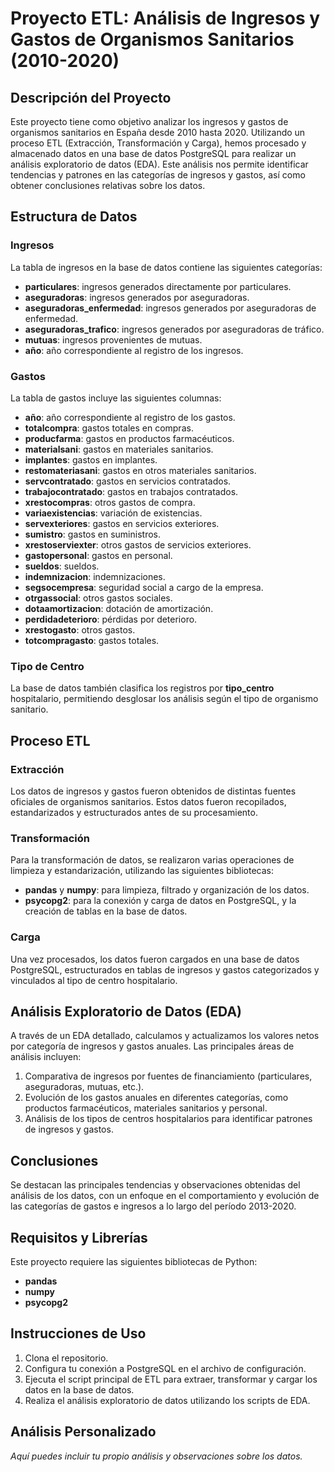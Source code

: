 # Proyecto ETL: Análisis de Ingresos y Gastos de Organismos Sanitarios (2010-2020)

## Descripción del Proyecto
Este proyecto tiene como objetivo analizar los ingresos y gastos de organismos sanitarios en España desde 2010 hasta 2020. Utilizando un proceso ETL (Extracción, Transformación y Carga), hemos procesado y almacenado datos en una base de datos PostgreSQL para realizar un análisis exploratorio de datos (EDA). Este análisis nos permite identificar tendencias y patrones en las categorías de ingresos y gastos, así como obtener conclusiones relativas sobre los datos.

## Estructura de Datos

### Ingresos
La tabla de ingresos en la base de datos contiene las siguientes categorías:
- **particulares**: ingresos generados directamente por particulares.
- **aseguradoras**: ingresos generados por aseguradoras.
- **aseguradoras_enfermedad**: ingresos generados por aseguradoras de enfermedad.
- **aseguradoras_trafico**: ingresos generados por aseguradoras de tráfico.
- **mutuas**: ingresos provenientes de mutuas.
- **año**: año correspondiente al registro de los ingresos.

### Gastos
La tabla de gastos incluye las siguientes columnas:
- **año**: año correspondiente al registro de los gastos.
- **totalcompra**: gastos totales en compras.
- **producfarma**: gastos en productos farmacéuticos.
- **materialsani**: gastos en materiales sanitarios.
- **implantes**: gastos en implantes.
- **restomateriasani**: gastos en otros materiales sanitarios.
- **servcontratado**: gastos en servicios contratados.
- **trabajocontratado**: gastos en trabajos contratados.
- **xrestocompras**: otros gastos de compra.
- **variaexistencias**: variación de existencias.
- **servexteriores**: gastos en servicios exteriores.
- **sumistro**: gastos en suministros.
- **xrestoserviexter**: otros gastos de servicios exteriores.
- **gastopersonal**: gastos en personal.
- **sueldos**: sueldos.
- **indemnizacion**: indemnizaciones.
- **segsocempresa**: seguridad social a cargo de la empresa.
- **otrgassocial**: otros gastos sociales.
- **dotaamortizacion**: dotación de amortización.
- **perdidadeterioro**: pérdidas por deterioro.
- **xrestogasto**: otros gastos.
- **totcompragasto**: gastos totales.

### Tipo de Centro
La base de datos también clasifica los registros por **tipo_centro** hospitalario, permitiendo desglosar los análisis según el tipo de organismo sanitario.

## Proceso ETL

### Extracción
Los datos de ingresos y gastos fueron obtenidos de distintas fuentes oficiales de organismos sanitarios. Estos datos fueron recopilados, estandarizados y estructurados antes de su procesamiento.

### Transformación
Para la transformación de datos, se realizaron varias operaciones de limpieza y estandarización, utilizando las siguientes bibliotecas:
- **pandas** y **numpy**: para limpieza, filtrado y organización de los datos.
- **psycopg2**: para la conexión y carga de datos en PostgreSQL, y la creación de tablas en la base de datos.

### Carga
Una vez procesados, los datos fueron cargados en una base de datos PostgreSQL, estructurados en tablas de ingresos y gastos categorizados y vinculados al tipo de centro hospitalario.

## Análisis Exploratorio de Datos (EDA)
A través de un EDA detallado, calculamos y actualizamos los valores netos por categoría de ingresos y gastos anuales. Las principales áreas de análisis incluyen:
1. Comparativa de ingresos por fuentes de financiamiento (particulares, aseguradoras, mutuas, etc.).
2. Evolución de los gastos anuales en diferentes categorías, como productos farmacéuticos, materiales sanitarios y personal.
3. Análisis de los tipos de centros hospitalarios para identificar patrones de ingresos y gastos.

## Conclusiones
Se destacan las principales tendencias y observaciones obtenidas del análisis de los datos, con un enfoque en el comportamiento y evolución de las categorías de gastos e ingresos a lo largo del período 2013-2020.

## Requisitos y Librerías
Este proyecto requiere las siguientes bibliotecas de Python:
- **pandas**
- **numpy**
- **psycopg2**

## Instrucciones de Uso
1. Clona el repositorio.
2. Configura tu conexión a PostgreSQL en el archivo de configuración.
3. Ejecuta el script principal de ETL para extraer, transformar y cargar los datos en la base de datos.
4. Realiza el análisis exploratorio de datos utilizando los scripts de EDA.

## Análisis Personalizado
_Aquí puedes incluir tu propio análisis y observaciones sobre los datos._
